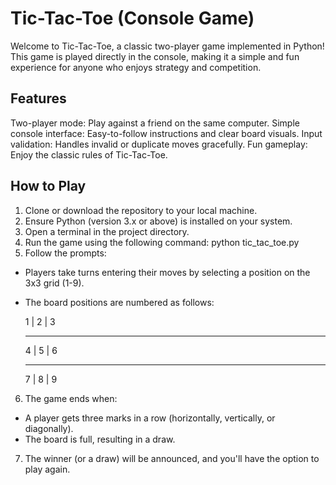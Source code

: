 # Tic-Tac-Toe (Console Game)

Welcome to Tic-Tac-Toe, a classic two-player game implemented in Python! This game is played directly in the console, making it a simple and fun experience for anyone who enjoys strategy and competition.

## Features
<ins> </ins>
Two-player mode: Play against a friend on the same computer.
Simple console interface: Easy-to-follow instructions and clear board visuals.
Input validation: Handles invalid or duplicate moves gracefully.
Fun gameplay: Enjoy the classic rules of Tic-Tac-Toe.

## How to Play
<ins> </ins>
1. Clone or download the repository to your local machine.
2. Ensure Python (version 3.x or above) is installed on your system.
3. Open a terminal in the project directory.
4. Run the game using the following command:
    python tic_tac_toe.py
5. Follow the prompts:
- Players take turns entering their moves by selecting a position on the 3x3 grid (1-9).
- The board positions are numbered as follows:
  
  1 | 2 | 3
  _________
  4 | 5 | 6
  _________
  7 | 8 | 9
  
6. The game ends when:
- A player gets three marks in a row (horizontally, vertically, or diagonally).
- The board is full, resulting in a draw.
7. The winner (or a draw) will be announced, and you'll have the option to play again.
